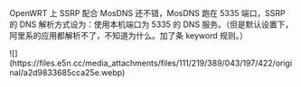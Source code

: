 <p>OpenWRT 上 SSRP 配合 MosDNS 还不错，MosDNS 跑在 5335 端口，SSRP 的 DNS 解析方式设为：使用本机端口为 5335 的 DNS 服务。（但是默认设置下，阿里系的应用都解析不了，不知道为什么。加了条 keyword 规则。）</p>
![](https://files.e5n.cc/media_attachments/files/111/219/389/043/197/422/original/a2d9833685cca25e.webp)